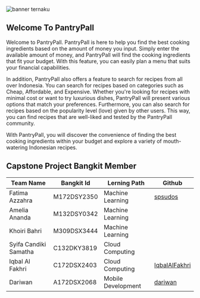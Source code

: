 <img alt="banner ternaku" src="https://github.com/PantryPall/.github/assets/81599190/206957b5-0fcd-4d42-8be0-b6ba546c27cb"><br>

## Welcome To PantryPall

Welcome to PantryPall. PantryPall is here to help you find the best cooking ingredients based on the amount of money you input. Simply enter the available amount of money, and PantryPall will find the cooking ingredients that fit your budget. With this feature, you can easily plan a menu that suits your financial capabilities.

In addition, PantryPall also offers a feature to search for recipes from all over Indonesia. You can search for recipes based on categories such as Cheap, Affordable, and Expensive. Whether you're looking for recipes with minimal cost or want to try luxurious dishes, PantryPall will present various options that match your preferences. Furthermore, you can also search for recipes based on the popularity level (love) given by other users. This way, you can find recipes that are well-liked and tested by the PantryPall community.

With PantryPall, you will discover the convenience of finding the best cooking ingredients within your budget and explore a variety of mouth-watering Indonesian recipes.


## Capstone Project Bangkit Member

| Team Name                 | Bangkit Id  | Lerning Path       | Github                                                          |
| ------------------------- | ----------- | ------------------ | --------------------------------------------------------------- |
| Fatima Azzahra            | M172DSY2350 | Machine Learning   | [spsudos](https://github.com/spsudos)                           |
| Amelia Ananda             | M132DSY0342 | Machine Learning   | [ ]()                                                           |
| Khoiri Bahri              | M309DSX3444 | Machine Learning   | []()                                                            |
| Syifa Candiki Samatha     | C132DKY3819 | Cloud Computing    | []()                                                            |
| Iqbal Al Fakhri           | C172DSX2403 | Cloud Computing    | [IqbalAlFakhri](https://github.com/IqbalAlFakhri)               |
| Dariwan                   | A172DSX2068 | Mobile Development | [dariwan](https://github.com/dariwan)                           |

